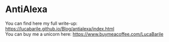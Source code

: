 # AntiAlexa
You can find here my full write-up: https://lucabarile.github.io/Blog/antialexa/index.html
<br>
You can buy me a unicorn here: https://www.buymeacoffee.com/LucaBarile

